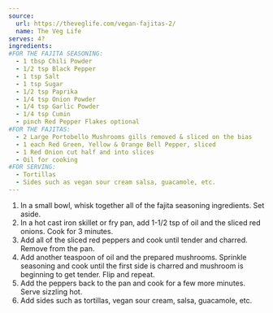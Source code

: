 ```yaml
---
source:
  url: https://theveglife.com/vegan-fajitas-2/
  name: The Veg Life
serves: 4?
ingredients:
#FOR THE FAJITA SEASONING:
  - 1 tbsp Chili Powder
  - 1/2 tsp Black Pepper
  - 1 tsp Salt
  - 1 tsp Sugar
  - 1/2 tsp Paprika
  - 1/4 tsp Onion Powder
  - 1/4 tsp Garlic Powder
  - 1/4 tsp Cumin
  - pinch Red Pepper Flakes optional
#FOR THE FAJITAS:
  - 2 Large Portobello Mushrooms gills removed & sliced on the bias
  - 1 each Red Green, Yellow & Orange Bell Pepper, sliced
  - 1 Red Onion cut half and into slices
  - Oil for cooking
#FOR SERVING:
  - Tortillas
  - Sides such as vegan sour cream salsa, guacamole, etc.
---
```


1. In a small bowl, whisk together all of the fajita seasoning ingredients. Set aside.
2. In a hot cast iron skillet or fry pan, add 1-1/2 tsp of oil and the sliced red onions. Cook for 3 minutes.
3. Add all of the sliced red peppers and cook until tender and charred. Remove from the pan.
4. Add another teaspoon of oil and the prepared mushrooms. Sprinkle seasoning and cook until the first side is charred and mushroom is beginning to get tender. Flip and repeat.
5. Add the peppers back to the pan and cook for a few more minutes. Serve sizzling hot.
6. Add sides such as tortillas, vegan sour cream, salsa, guacamole, etc.
